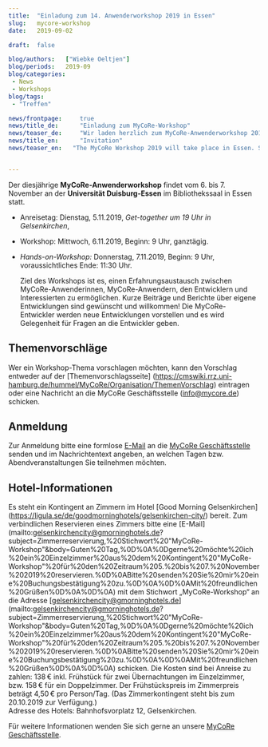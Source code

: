 ```yaml
---
title:  "Einladung zum 14. Anwenderworkshop 2019 in Essen"
slug: 	mycore-workshop
date:   2019-09-02

draft: 	false

blog/authors: 	["Wiebke Oeltjen"]
blog/periods: 	2019-09
blog/categories:
 - News
 - Workshops
blog/tags:
 - "Treffen"

news/frontpage: 	true
news/title_de: 		"Einladung zum MyCoRe-Workshop"
news/teaser_de: 	"Wir laden herzlich zum MyCoRe-Anwenderworkshop 2019 ein. Er findet vom 6.-7.11. in Essen statt."
news/title_en: 		"Invitation"
news/teaser_en:	  "The MyCoRe Workshop 2019 will take place in Essen. Save the date: 6. and 7. November 2019."


---
```


  Der diesjährige **MyCoRe-Anwenderworkshop** findet vom 6. bis 7. November an der 
  __Universität Duisburg-Essen__ im Bibliothekssaal in Essen statt.

* Anreisetag: Dienstag, 5.11.2019, *Get-together um 19 Uhr in Gelsenkirchen*, 
* Workshop: Mittwoch, 6.11.2019, Beginn: 9 Uhr, ganztägig.
* *Hands-on-Workshop:* Donnerstag, 7.11.2019, Beginn: 9 Uhr, voraussichtliches Ende: 11:30 Uhr.
   
   Ziel des Workshops ist es, einen Erfahrungsaustausch zwischen MyCoRe-Anwenderinnen, MyCoRe-Anwendern, den Entwicklern und Interessierten zu ermöglichen. Kurze Beiträge und Berichte über eigene Entwicklungen sind gewünscht und willkommen! Die MyCoRe-Entwickler werden neue Entwicklungen vorstellen und es wird Gelegenheit für Fragen an die Entwickler geben. </p>


## Themenvorschläge ##
  Wer ein Workshop-Thema vorschlagen möchten, kann den Vorschlag entweder auf der [Themenvorschlagsseite] (https://cmswiki.rrz.uni-hamburg.de/hummel/MyCoRe/Organisation/ThemenVorschlag) eintragen oder eine Nachricht an die MyCoRe Geschäftsstelle (info@mycore.de) schicken. 
  
## Anmeldung ##
  Zur Anmeldung bitte eine formlose <a href="mailto:info@mycore.de?subject=Anmeldung%20zum%20MyCoRe-Workshop%202019&body=Hallo,%0D%0A%0D%0Ahiermit%20melde%20ich%20mich%20zum%20MyCoRe-Workshop%20am%206.%20und%207.%20November%20in%20Essen%20an.%0D%0A%0D%0AIch%20nehme%20an%20folgenden%20Abendveranstaltungen%20(auf%20Selbstzahlerbasis)%20teil:%0D%0A-%20Get-together%20am%20Dienstagabend,%20dem%205.%20November%20ab%2019%20Uhr,%0D%0A-%20gemeinsames%20Essen%20am%20Mittwoch,%20dem%206.%20November%202019.%0D%0A%0D%0AMit%20freundlichen%20Grüßen%0D%0A%0D%0A">E-Mail</a> an die <a title="Geschäftsstelle" href="https://www.mycore.de/site/community/contact/">MyCoRe Geschäftsstelle</a> senden und im Nachrichtentext angeben, an welchen Tagen bzw. Abendveranstaltungen Sie teilnehmen möchten.


## Hotel-Informationen ##
  
  Es steht ein Kontingent an Zimmern im Hotel [Good Morning Gelsenkirchen] (https://ligula.se/de/goodmorninghotels/gelsenkirchen-city/) bereit. Zum verbindlichen Reservieren eines Zimmers bitte eine [E-Mail] (mailto:gelsenkirchencity@gmorninghotels.de?subject=Zimmerreservierung,%20Stichwort%20"MyCoRe-Workshop"&body=Guten%20Tag,%0D%0A%0Dgerne%20möchte%20ich%20ein%20Einzelzimmer%20aus%20dem%20Kontingent%20"MyCoRe-Workshop"%20für%20den%20Zeitraum%205.%20bis%207.%20November%202019%20reservieren.%0D%0ABitte%20senden%20Sie%20mir%20eine%20Buchungsbestätigung%20zu.%0D%0A%0D%0AMit%20freundlichen%20Grüßen%0D%0A%0D%0A) mit dem Stichwort „MyCoRe-Workshop“ an die Adresse [gelsenkirchencity@gmorninghotels.de] (mailto:gelsenkirchencity@gmorninghotels.de?subject=Zimmerreservierung,%20Stichwort%20"MyCoRe-Workshop"&body=Guten%20Tag,%0D%0A%0Dgerne%20möchte%20ich%20ein%20Einzelzimmer%20aus%20dem%20Kontingent%20"MyCoRe-Workshop"%20für%20den%20Zeitraum%205.%20bis%207.%20November%202019%20reservieren.%0D%0ABitte%20senden%20Sie%20mir%20eine%20Buchungsbestätigung%20zu.%0D%0A%0D%0AMit%20freundlichen%20Grüßen%0D%0A%0D%0A) schicken. Die Kosten sind bei Anreise zu zahlen: 138&thinsp;€ inkl. Frühstück für zwei Übernachtungen im Einzelzimmer, bzw. 158&thinsp;€ für ein Doppelzimmer. Der Frühstückspreis im Zimmerpreis beträgt 4,50&thinsp;€ pro Person/Tag. (Das Zimmerkontingent steht bis zum 20.10.2019 zur Verfügung.)<br />Adresse des Hotels: Bahnhofsvorplatz 12, Gelsenkirchen.
    
  Für weitere Informationen wenden Sie sich gerne an unsere <a href="{{< ref contact >}}">MyCoRe Geschäftsstelle</a>.
